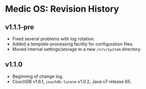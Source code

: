 
Medic OS: Revision History
==========================

v1.1.1-pre
----------

* Fixed several problems with log rotation.
* Added a template-processing facility for configuration files.
* Moved internal settings/storage to a new `/srv/system` directory.

v1.1.0
------

* Beginning of change log.
* CouchDB v1.6.1, `couchdb-lucene` v1.0.2, Java v7 release 65.

